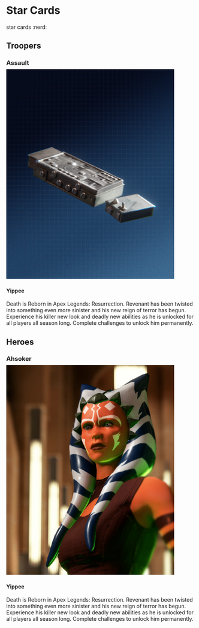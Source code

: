 # Star Cards

star cards :nerd:

## Troopers

### Assault

<div class="container" style="margin-top: -0.69em;">
    <!-- Item Start -->
    <div class="item">
        <div class="star-card">
            <div>
                <img class="no-lb" src="../../assets/star-cards/trooper/all-radio.png">
            </div>
            <div class="text">
                <h4><b>Yippee</b></h4>
                <a>Death is Reborn in Apex Legends: Resurrection. Revenant has been twisted into something even more sinister and his new reign of terror has begun. Experience his killer new look and deadly new abilities as he is unlocked for all players all season long. Complete challenges to unlock him permanently.</a>
            </div>
        </div>
    </div>
    <!-- Item End -->
</div>

## Heroes

### Ahsoker

<div class="container" style="margin-top: -0.69em;">
    <!-- Item Start -->
    <div class="item">
        <div class="star-card">
            <div>
                <img class="no-lb" src="../../assets/star-cards/hero/ahsoka/Card_Ahsoka_1_Mid.png">
            </div>
            <div class="text">
                <h4><b>Yippee</b></h4>
                <a>Death is Reborn in Apex Legends: Resurrection. Revenant has been twisted into something even more sinister and his new reign of terror has begun. Experience his killer new look and deadly new abilities as he is unlocked for all players all season long. Complete challenges to unlock him permanently.</a>
            </div>
        </div>
    </div>
    <!-- Item End -->
</div>